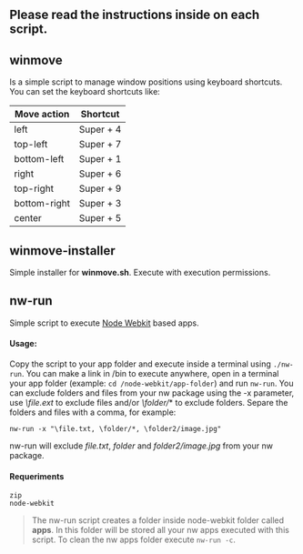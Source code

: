 ## Please read the instructions inside on each script.


## winmove


Is a simple script to manage window positions using keyboard shortcuts.
You can set the keyboard shortcuts like:

| Move action | Shortcut  |
| ----------- | --------  |
| left        | Super + 4 |
| top-left    | Super + 7 |
| bottom-left | Super + 1 |
| right       | Super + 6 |
| top-right   | Super + 9 |
| bottom-right| Super + 3 |
| center      | Super + 5 |
    
## winmove-installer

Simple installer for **winmove.sh**. Execute with execution permissions.

## nw-run

Simple script to execute [Node Webkit](https://github.com/rogerwang/node-webkit) based apps.
#### Usage:
Copy the script to your app folder and execute inside a terminal using `./nw-run`. You can make a link in /bin to execute anywhere, open in a terminal your app folder (example: `cd /node-webkit/app-folder`) and run `nw-run`. 
You can exclude folders and files from your nw package using the -x parameter, use *\file.ext* to exclude files and/or *\folder/** to exclude folders.
Separe the folders and files with a comma, for example: 
```
nw-run -x "\file.txt, \folder/*, \folder2/image.jpg"
```
nw-run will exclude *file.txt*, *folder* and *folder2/image.jpg* from your nw package.

#### Requeriments
	zip
	node-webkit 

> The nw-run script creates a folder inside node-webkit folder called **apps**. In this folder will be stored all your nw apps executed with this script. To clean the nw apps folder execute `nw-run -c`.

